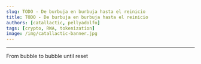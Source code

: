 ```yaml
---
slug: TODO - De burbuja en burbuja hasta el reinicio
title: TODO - De burbuja en burbuja hasta el reinicio
authors: [catallactic, pellyadolfo]
tags: [crypto, RWA, tokenization]
image: /img/catallactic-banner.jpg
---
```

---

From bubble to bubble until reset



